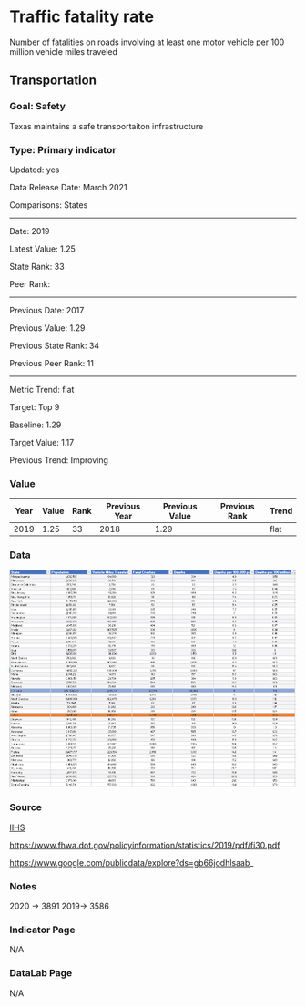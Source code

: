 # Traffic fatality rate

Number of fatalities on roads involving at least one motor vehicle per 100 million vehicle miles traveled

## Transportation

### Goal: Safety

Texas maintains a safe transportaiton infrastructure

### Type: Primary indicator

Updated: yes

Data Release Date: March 2021

Comparisons: States


----

Date: 2019

Latest Value: 1.25 

State Rank: 33

Peer Rank: 


----

Previous Date: 2017

Previous Value: 1.29

Previous State Rank: 34

Previous Peer Rank: 11


----
Metric Trend: flat

Target: Top 9

Baseline: 1.29

Target Value: 1.17

Previous Trend: Improving



### Value


| Year      |  Value      | Rank        | Previous Year | Previous Value | Previous Rank | Trend | 
| ----------- | ----------- | ----------- | ----------- | ----------- | ----------- | -----------|
|   2019      |  1.25      |    33       |      2018   |   1.29      |          |    flat       | 

### Data

![VMT](./images/vmt.PNG)




### Source

[IIHS](https://www.iihs.org/topics/fatality-statistics/detail/state-by-state)

<!-- [NSC - Injury Facts](https://injuryfacts.nsc.org/motor-vehicle/overview/preliminary-estimates/data-details/) -->

https://www.fhwa.dot.gov/policyinformation/statistics/2019/pdf/fi30.pdf

https://www.google.com/publicdata/explore?ds=gb66jodhlsaab_

### Notes

2020 -> 3891
2019-> 3586

### Indicator Page

N/A

### DataLab Page

N/A
